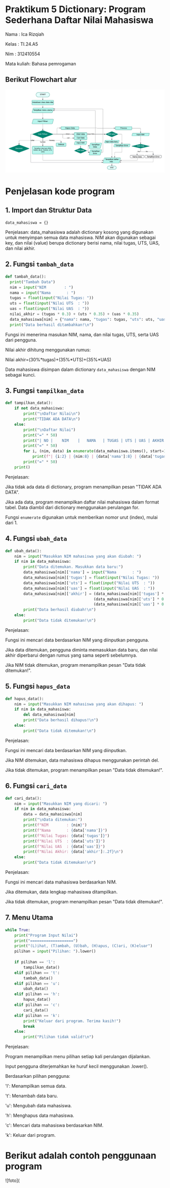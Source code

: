# Praktikum 5 Dictionary: Program Sederhana Daftar Nilai Mahasiswa

Nama : Ica Rizqiah

Kelas : TI.24.A5

Nim : 312410554

Mata kuliah: Bahasa pemrogaman

## Berikut Flowchart alur

![foto](https://github.com/keeyyaaa/praktikum05/blob/main/FLOWCHART%20LABPY05.jpg?raw=true)

# Penjelasan kode program

## 1. Import dan Struktur Data
   
   ```data_mahasiswa = {}```

   Penjelasan: data_mahasiswa adalah dictionary kosong yang digunakan untuk menyimpan semua data mahasiswa. NIM akan digunakan sebagai key, dan nilai (value) berupa dictionary berisi nama, nilai tugas, UTS, UAS, dan nilai akhir.

## 2. Fungsi `tambah_data`

  ```python
def tambah_data():
    print("Tambah Data")
    nim = input("NIM        : ")
    nama = input("Nama       : ")
    tugas = float(input("Nilai Tugas: "))
    uts = float(input("Nilai UTS  : "))
    uas = float(input("Nilai UAS  : "))
    nilai_akhir = (tugas * 0.3) + (uts * 0.35) + (uas * 0.35)
    data_mahasiswa[nim] = {"nama": nama, "tugas": tugas, "uts": uts, "uas": uas, "akhir": nilai_akhir}
    print("Data berhasil ditambahkan!\n")
```

Fungsi ini menerima masukan NIM, nama, dan nilai tugas, UTS, serta UAS dari pengguna.

Nilai akhir dihitung menggunakan rumus:

Nilai akhir=(30%*tugas)+(35%*UTS)+(35%*UAS)

Data mahasiswa disimpan dalam dictionary `data_mahasiswa` dengan NIM sebagai kunci.

## 3. Fungsi `tampilkan_data`

```python
def tampilkan_data():
    if not data_mahasiswa:
        print("\nDaftar Nilai\n")
        print("TIDAK ADA DATA\n")
    else:
        print("\nDaftar Nilai")
        print("=" * 50)
        print("| NO |    NIM    |   NAMA   | TUGAS | UTS | UAS | AKHIR |")
        print("=" * 50)
        for i, (nim, data) in enumerate(data_mahasiswa.items(), start=1):
            print(f"| {i:2} | {nim:8} | {data['nama']:8} | {data['tugas']:5} | {data['uts']:3} | {data['uas']:3} | {data['akhir']:.2f} |")
        print("=" * 50)
    print()
```

Penjelasan:

Jika tidak ada data di dictionary, program menampilkan pesan "TIDAK ADA DATA".

Jika ada data, program menampilkan daftar nilai mahasiswa dalam format tabel. Data diambil dari dictionary menggunakan perulangan for.

Fungsi `enumerate` digunakan untuk memberikan nomor urut (index), mulai dari 1.

## 4.  Fungsi `ubah_data`

```python
def ubah_data():
    nim = input("Masukkan NIM mahasiswa yang akan diubah: ")
    if nim in data_mahasiswa:
        print("Data ditemukan. Masukkan data baru:")
        data_mahasiswa[nim]['nama'] = input("Nama       : ")
        data_mahasiswa[nim]['tugas'] = float(input("Nilai Tugas: "))
        data_mahasiswa[nim]['uts'] = float(input("Nilai UTS  : "))
        data_mahasiswa[nim]['uas'] = float(input("Nilai UAS  : "))
        data_mahasiswa[nim]['akhir'] = (data_mahasiswa[nim]['tugas'] * 0.3) + \
                                       (data_mahasiswa[nim]['uts'] * 0.35) + \
                                       (data_mahasiswa[nim]['uas'] * 0.35)
        print("Data berhasil diubah!\n")
    else:
        print("Data tidak ditemukan!\n")
```

Penjelasan:

Fungsi ini mencari data berdasarkan NIM yang diinputkan pengguna.

Jika data ditemukan, pengguna diminta memasukkan data baru, dan nilai akhir diperbarui dengan rumus yang sama seperti sebelumnya.

Jika NIM tidak ditemukan, program menampilkan pesan "Data tidak ditemukan!".

## 5. Fungsi `hapus_data`

```python
def hapus_data():
    nim = input("Masukkan NIM mahasiswa yang akan dihapus: ")
    if nim in data_mahasiswa:
        del data_mahasiswa[nim]
        print("Data berhasil dihapus!\n")
    else:
        print("Data tidak ditemukan!\n")
```

Penjelasan:

Fungsi ini mencari data berdasarkan NIM yang diinputkan.

Jika NIM ditemukan, data mahasiswa dihapus menggunakan perintah del.

Jika tidak ditemukan, program menampilkan pesan "Data tidak ditemukan!".

## 6. Fungsi `cari_data`

```python
def cari_data():
    nim = input("Masukkan NIM yang dicari: ")
    if nim in data_mahasiswa:
        data = data_mahasiswa[nim]
        print("\nData ditemukan:")
        print(f"NIM        : {nim}")
        print(f"Nama       : {data['nama']}")
        print(f"Nilai Tugas: {data['tugas']}")
        print(f"Nilai UTS  : {data['uts']}")
        print(f"Nilai UAS  : {data['uas']}")
        print(f"Nilai Akhir: {data['akhir']:.2f}\n")
    else:
        print("Data tidak ditemukan!\n")
```

Penjelasan:

Fungsi ini mencari data mahasiswa berdasarkan NIM.

Jika ditemukan, data lengkap mahasiswa ditampilkan.

Jika tidak ditemukan, program menampilkan pesan "Data tidak ditemukan!".

## 7. Menu Utama

```python
while True:
    print("Program Input Nilai")
    print("===================")
    print("(L)ihat, (T)ambah, (U)bah, (H)apus, (C)ari, (K)eluar")
    pilihan = input("Pilihan: ").lower()

    if pilihan == 'l':
        tampilkan_data()
    elif pilihan == 't':
        tambah_data()
    elif pilihan == 'u':
        ubah_data()
    elif pilihan == 'h':
        hapus_data()
    elif pilihan == 'c':
        cari_data()
    elif pilihan == 'k':
        print("Keluar dari program. Terima kasih!")
        break
    else:
        print("Pilihan tidak valid!\n")
```

Penjelasan:

Program menampilkan menu pilihan setiap kali perulangan dijalankan.

Input pengguna diterjemahkan ke huruf kecil menggunakan .lower().

Berdasarkan pilihan pengguna:

'l': Menampilkan semua data.

't': Menambah data baru.

'u': Mengubah data mahasiswa.

'h': Menghapus data mahasiswa.

'c': Mencari data mahasiswa berdasarkan NIM.

'k': Keluar dari program.

# Berikut adalah contoh penggunaan program

![foto](

   
